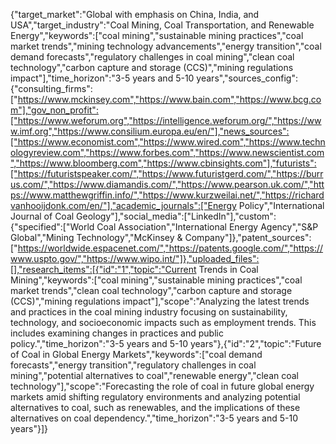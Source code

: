 {"target_market":"Global with emphasis on China, India, and USA","target_industry":"Coal Mining, Coal Transportation, and Renewable Energy","keywords":["coal mining","sustainable mining practices","coal market trends","mining technology advancements","energy transition","coal demand forecasts","regulatory challenges in coal mining","clean coal technology","carbon capture and storage (CCS)","mining regulations impact"],"time_horizon":"3-5 years and 5-10 years","sources_config":{"consulting_firms":["https://www.mckinsey.com","https://www.bain.com","https://www.bcg.com"],"gov_non_profit":["https://www.weforum.org","https://intelligence.weforum.org/","https://www.imf.org","https://www.consilium.europa.eu/en/"],"news_sources":["https://www.economist.com","https://www.wired.com","https://www.technologyreview.com","https://www.forbes.com","https://www.newscientist.com","https://www.bloomberg.com","https://www.cbinsights.com"],"futurists":["https://futuristspeaker.com/","https://www.futuristgerd.com/","https://burrus.com/","https://www.diamandis.com/","https://www.pearson.uk.com/","https://www.matthewgriffin.info/","https://www.kurzweilai.net/","https://richardvanhooijdonk.com/en/"],"academic_journals":["Energy Policy","International Journal of Coal Geology"],"social_media":["LinkedIn"],"custom":{"specified":["World Coal Association","International Energy Agency","S&P Global","Mining Technology","McKinsey & Company"]},"patent_sources":["https://worldwide.espacenet.com/","https://patents.google.com/","https://www.uspto.gov/","https://www.wipo.int/"]},"uploaded_files":[],"research_items":[{"id":"1","topic":"Current Trends in Coal Mining","keywords":["coal mining","sustainable mining practices","coal market trends","clean coal technology","carbon capture and storage (CCS)","mining regulations impact"],"scope":"Analyzing the latest trends and practices in the coal mining industry focusing on sustainability, technology, and socioeconomic impacts such as employment trends. This includes examining changes in practices and public policy.","time_horizon":"3-5 years and 5-10 years"},{"id":"2","topic":"Future of Coal in Global Energy Markets","keywords":["coal demand forecasts","energy transition","regulatory challenges in coal mining","potential alternatives to coal","renewable energy","clean coal technology"],"scope":"Forecasting the role of coal in future global energy markets amid shifting regulatory environments and analyzing potential alternatives to coal, such as renewables, and the implications of these alternatives on coal dependency.","time_horizon":"3-5 years and 5-10 years"}]}